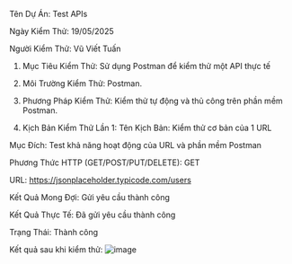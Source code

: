 Tên Dự Án: Test APIs

Ngày Kiểm Thử: 19/05/2025

Người Kiểm Thử: Vũ Viết Tuấn
1. Mục Tiêu Kiểm Thử: Sử dụng Postman để kiểm thử một API thực tế

2. Môi Trường Kiểm Thử: Postman.

3. Phương Pháp Kiểm Thử: Kiểm thử tự động và thủ công trên phần mềm Postman.

4. Kịch Bản Kiểm Thử Lần 1:
Tên Kịch Bản: Kiểm thử cơ bản của 1 URL

Mục Đích: Test khả năng hoạt động của URL và phần mềm Postman

Phương Thức HTTP (GET/POST/PUT/DELETE): GET

URL: https://jsonplaceholder.typicode.com/users

Kết Quả Mong Đợi: Gửi yêu cầu thành công

Kết Quả Thực Tế: Đã gửi yêu cầu thành công

Trạng Thái: Thành công

Kết quả sau khi kiểm thử:
![image](https://github.com/user-attachments/assets/9fb7204e-62ef-48a5-9c48-2f0b8d506b71)


